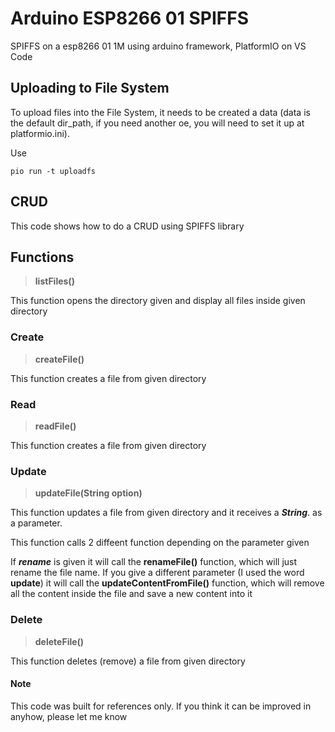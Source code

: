 # Arduino ESP8266 01 SPIFFS

SPIFFS on a esp8266 01 1M using arduino framework, PlatformIO on VS Code

## Uploading to File System

To upload files into the File System, it needs to be created a data (data is the default dir_path, if you need another oe, you will need to set it up at platformio.ini).

Use

```
pio run -t uploadfs
```

## CRUD

This code shows how to do a CRUD using SPIFFS library

## Functions

> **listFiles()**

This function opens the directory given and display all files inside given directory

### Create

> **createFile()**

This function creates a file from given directory

### Read

> **readFile()**

This function creates a file from given directory

### Update

> **updateFile(String option)**

This function updates a file from given directory and it receives a **_String_**. as a parameter.

This function calls 2 diffeent function depending on the parameter given

If **_rename_** is given it will call the **renameFile()** function, which will just rename the file name. If you give a different parameter (I used the word **update**) it will call the **updateContentFromFile()** function, which will remove all the content inside the file and save a new content into it

### Delete

> **deleteFile()**

This function deletes (remove) a file from given directory

#### Note

This code was built for references only. If you think it can be improved in anyhow, please let me know
